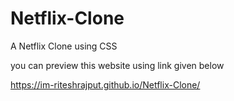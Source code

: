 # Netflix-Clone
A Netflix Clone using CSS

you can preview this website using link given below

https://im-riteshrajput.github.io/Netflix-Clone/
